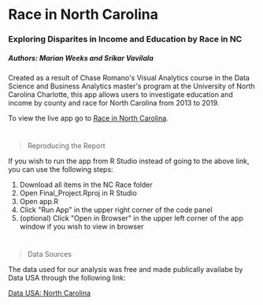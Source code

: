 # Race in North Carolina
### Exploring Disparites in Income and Education by Race in NC
##### Authors: Marian Weeks and Srikar Vavilala 

Created as a result of Chase Romano's Visual Analytics course in the Data Science and Business Analytics master's program at the University of North Carolina Charlotte, this app allows users to investigate education and income by county and race for North Carolina from 2013 to 2019.

To view the live app go to [Race in North Carolina](https://weeksmarian.shinyapps.io/NC_Race/).

#
>Reproducing the Report

If you wish to run the app from R Studio instead of going to the above link, you can use the following steps:

1. Download all items in the NC Race folder
2. Open Final_Project.Rproj in R Studio
3. Open app.R
4. Click "Run App" in the upper right corner of the code panel
5. (optional) Click "Open in Browser" in the upper left corner of the app window if you wish to view in browser

#
>Data Sources

The data used for our analysis was free and made publically availabe by Data USA through the following link:

[Data USA: North Carolina](https://datausa.io/profile/geo/north-carolina)

